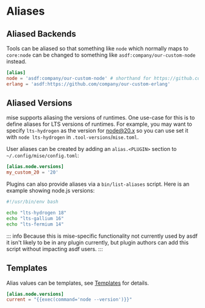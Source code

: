 # Aliases

## Aliased Backends

Tools can be aliased so that something like `node` which normally maps to `core:node` can be changed
to something like `asdf:company/our-custom-node` instead.

```toml
[alias]
node = 'asdf:company/our-custom-node' # shorthand for https://github.com/company/our-custom-node
erlang = 'asdf:https://github.com/company/our-custom-erlang'
```

## Aliased Versions

mise supports aliasing the versions of runtimes. One use-case for this is to define aliases for LTS
versions of runtimes. For example, you may want to specify `lts-hydrogen` as the version for <node@20.x>
so you can use set it with `node lts-hydrogen` in `.tool-versions`/`mise.toml`.

User aliases can be created by adding an `alias.<PLUGIN>` section to `~/.config/mise/config.toml`:

```toml
[alias.node.versions]
my_custom_20 = '20'
```

Plugins can also provide aliases via a `bin/list-aliases` script. Here is an example showing node.js
versions:

```bash
#!/usr/bin/env bash

echo "lts-hydrogen 18"
echo "lts-gallium 16"
echo "lts-fermium 14"
```

::: info
Because this is mise-specific functionality not currently used by asdf it isn't likely to be in any
plugin currently, but plugin authors can add this script without impacting asdf users.
:::

## Templates

Alias values can be templates, see [Templates](/templates) for details.

```toml
[alias.node.versions]
current = "{{exec(command='node --version')}}"
```
